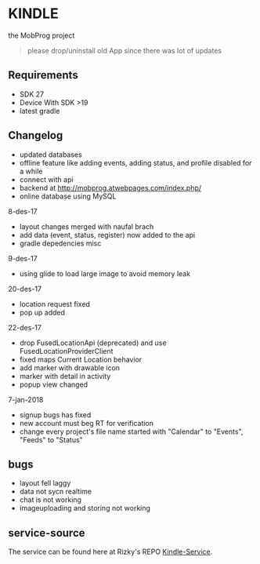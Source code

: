 # KINDLE
the MobProg project
> please drop/uninstall old App since there was lot of updates

## Requirements
* SDK 27
* Device With SDK \>19
* latest gradle

## Changelog
* updated databases
* offline feature like adding events, adding status, and profile disabled for a while
* connect with api
* backend at http://mobprog.atwebpages.com/index.php/
* online database using MySQL

8-des-17
* layout changes merged with naufal brach
* add data (event, status, register) now added to the api
* gradle depedencies misc

9-des-17
* using glide to load large image to avoid memory leak

20-des-17
* location request fixed
* pop up added

22-des-17
* drop FusedLocationApi (deprecated) and use FusedLocationProviderClient
* fixed maps Current Location behavior
* add marker with drawable icon
* marker with detail in activity
* popup view changed

7-jan-2018
* signup bugs has fixed
* new account must beg RT for verification
* change every project's file name started with "Calendar" to "Events", "Feeds" to "Status"

## bugs
- layout fell laggy
- data not sycn realtime
- chat is not working
- imageuploading and storing not working

## service-source
The service can be found here at Rizky's REPO [Kindle-Service](https://github.com/nugraharzk/Kindle-service).
